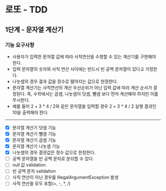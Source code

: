 # 로또 - TDD
## 1단계 - 문자열 계산기
### 기능 요구사항
* 사용자가 입력한 문자열 값에 따라 사칙연산을 수행할 수 있는 계산기를 구현해야 한다.
* 입력 문자열의 숫자와 사칙 연산 사이에는 반드시 빈 공백 문자열이 있다고 가정한다.
* 나눗셈의 경우 결과 값을 정수로 떨어지는 값으로 한정한다.
* 문자열 계산기는 사칙연산의 계산 우선순위가 아닌 입력 값에 따라 계산 순서가 결정된다. 즉, 수학에서는 곱셈, 나눗셈이 덧셈, 뺄셈 보다 먼저 계산해야 하지만 이를 무시한다.
* 예를 들어 2 + 3 * 4 / 2와 같은 문자열을 입력할 경우 2 + 3 * 4 / 2 실행 결과인 10을 출력해야 한다.
---
* [x] 문자열 계산기 덧셈 기능
* [x] 문자열 계산기 뺄셈 기능
* [x] 문자열 계산기 곱셈 기능
* [x] 문자열 계산기 나눗셈 기능
* [x] 나눗셈의 경우 결괏값은 정수 값으로 한정한다.
* [ ] 공백 문자열을 빈 공백 문자로 분리할 수 있다.
* [ ] null 값 validation 
* [ ] 빈 공백 문자 validation
* [ ] 사칙 연산이 아닌 경우를 IllegalArgumentException 발생
* [ ] 사칙 연산을 모두 포함(+, -, *, /)